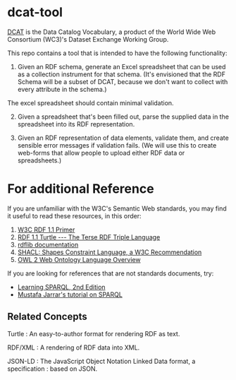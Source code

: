 # dcat-tool

[DCAT](https://www.w3.org/TR/vocab-dcat-3/) is the Data Catalog Vocabulary, a product of the World Wide Web
Consortium (WC3)'s Dataset Exchange Working Group.

This repo contains a tool that is intended to have the following
functionality:

1. Given an RDF schema, generate an Excel spreadsheet that can be used
  as a collection instrument for that schema.  (It's envisioned that
  the RDF Schema will be a subset of DCAT, because we don't want to
  collect with every attribute in the schema.)

  The excel spreadsheet should contain minimal validation.

2. Given a spreadsheet that's been filled out, parse the supplied data
in the spreadsheet into its RDF representation.

3. Given an RDF representation of data elements, validate them, and
   create sensible error messages if validation fails. (We will use
   this to create web-forms that allow people to upload either RDF
   data or spreadsheets.)



# For additional Reference

If you are unfamiliar with the W3C's Semantic Web standards, you may
find it useful to read these resources, in this order:

1. [W3C RDF 1.1 Primer](https://www.w3.org/TR/rdf11-primer/)
2. [RDF 1.1 Turtle --- The Terse RDF Triple Language](https://www.w3.org/TR/turtle/)
3. [rdflib documentation](https://rdflib.readthedocs.io/en/stable/)
4. [SHACL: Shapes Constraint Language, a W3C Recommendation](https://www.w3.org/TR/shacl/)
5. [OWL 2 Web Ontology Language Overview](https://www.w3.org/TR/owl2-overview/)

If you are looking for references that are not standards documents, try:

* [Learning SPARQL, 2nd Edition](https://www.oreilly.com/library/view/learning-sparql-2nd/9781449371449/)
* [Mustafa Jarrar's tutorial on SPARQL](http://www.jarrar.info/courses/WebData/Jarrar.LectureNotes.SPARQL.pdf)



## Related Concepts


Turtle
: An easy-to-author format for rendering RDF as text.

RDF/XML
: A rendering of RDF data into XML.

JSON-LD
: The JavaScript Object Notation Linked Data format, a specification
: based on JSON.

